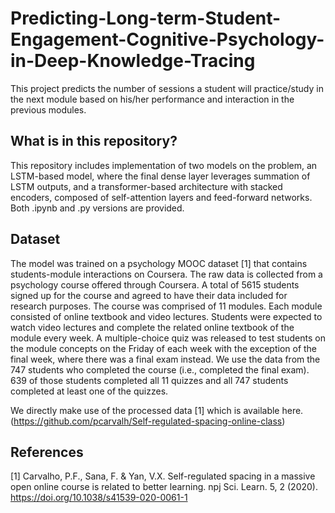 # Predicting-Long-term-Student-Engagement-Cognitive-Psychology-in-Deep-Knowledge-Tracing
This project predicts the number of sessions a student will practice/study in the next module based on his/her performance and interaction in the previous modules.

## What is in this repository?
This repository includes implementation of two models on the problem, an LSTM-based model, where the final dense layer leverages summation of LSTM outputs, and a transformer-based architecture with stacked encoders, composed of self-attention layers and feed-forward networks. Both .ipynb and .py versions are provided.


## Dataset

The model was trained on a psychology MOOC dataset [1] that contains students-module interactions on Coursera. The raw data is collected from a psychology course offered through Coursera. A total of 5615 students signed up for the course and agreed to have their data included for research purposes. The course was comprised of 11 modules. Each module consisted of online textbook and video lectures. Students were expected to watch video lectures and complete the related online textbook of the module every week. A multiple-choice quiz was released to test students on the module concepts on the Friday of each week with the exception of the final week, where there was a final exam instead. We use the data from the 747 students who completed the course (i.e., completed the final exam). 639 of those students completed all 11 quizzes and all 747 students completed at least one of the quizzes.

We directly make use of the processed data [1] which is available here. (https://github.com/pcarvalh/Self-regulated-spacing-online-class)

## References

[1] Carvalho, P.F., Sana, F. & Yan, V.X. Self-regulated spacing in a massive open online course is related to better learning. npj Sci. Learn. 5, 2 (2020). https://doi.org/10.1038/s41539-020-0061-1
